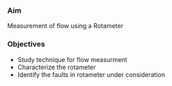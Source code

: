### Aim 
Measurement of flow using a Rotameter

### Objectives
- Study technique for flow measurment
- Characterize the rotameter
- Identify the faults in rotameter under consideration